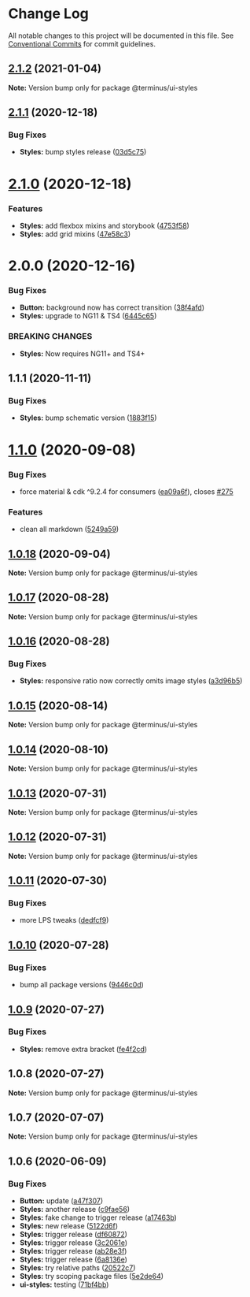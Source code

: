 # Change Log

All notable changes to this project will be documented in this file.
See [Conventional Commits](https://conventionalcommits.org) for commit guidelines.

## [2.1.2](https://github.com/GetTerminus/terminus-oss/compare/@terminus/ui-styles@2.1.1...@terminus/ui-styles@2.1.2) (2021-01-04)

**Note:** Version bump only for package @terminus/ui-styles





## [2.1.1](https://github.com/GetTerminus/terminus-oss/compare/@terminus/ui-styles@2.1.0...@terminus/ui-styles@2.1.1) (2020-12-18)


### Bug Fixes

* **Styles:** bump styles release ([03d5c75](https://github.com/GetTerminus/terminus-oss/commit/03d5c7597bc3f284dd7fb73e48b27187efed71d3))





# [2.1.0](https://github.com/GetTerminus/terminus-oss/compare/@terminus/ui-styles@2.0.0...@terminus/ui-styles@2.1.0) (2020-12-18)


### Features

* **Styles:** add flexbox mixins and storybook ([4753f58](https://github.com/GetTerminus/terminus-oss/commit/4753f58f848e944b8481c97334c21b6e8d211d6c))
* **Styles:** add grid mixins ([47e58c3](https://github.com/GetTerminus/terminus-oss/commit/47e58c3bca4a177f6bdcfbe22d46f3d7600faebb))





# 2.0.0 (2020-12-16)


### Bug Fixes

* **Button:** background now has correct transition ([38f4afd](https://github.com/GetTerminus/terminus-oss/commit/38f4afd779813eab15ceea23b760ff5e6940c7bc))
* **Styles:** upgrade to NG11 & TS4 ([6445c65](https://github.com/GetTerminus/terminus-oss/commit/6445c65a6cf9ff9b7e0817dc156333be170de2e1))


### BREAKING CHANGES

* **Styles:** Now requires NG11+ and TS4+





## 1.1.1 (2020-11-11)


### Bug Fixes

* **Styles:** bump schematic version ([1883f15](https://github.com/GetTerminus/terminus-oss/commit/1883f1535613f6a1a372f95070dcd0c4dd326ae6))





# [1.1.0](https://github.com/GetTerminus/terminus-oss/compare/@terminus/ui-styles@1.0.18...@terminus/ui-styles@1.1.0) (2020-09-08)


### Bug Fixes

* force material & cdk ^9.2.4 for consumers ([ea09a6f](https://github.com/GetTerminus/terminus-oss/commit/ea09a6ff88a1ea239fe0e24cb011abfb3ffc8908)), closes [#275](https://github.com/GetTerminus/terminus-oss/issues/275)


### Features

* clean all markdown ([5249a59](https://github.com/GetTerminus/terminus-oss/commit/5249a59486be63b6d9a0be7a801defb9b6adcedc))





## [1.0.18](https://github.com/GetTerminus/terminus-oss/compare/@terminus/ui-styles@1.0.17...@terminus/ui-styles@1.0.18) (2020-09-04)

**Note:** Version bump only for package @terminus/ui-styles





## [1.0.17](https://github.com/GetTerminus/terminus-oss/compare/@terminus/ui-styles@1.0.16...@terminus/ui-styles@1.0.17) (2020-08-28)

**Note:** Version bump only for package @terminus/ui-styles

## [1.0.16](https://github.com/GetTerminus/terminus-oss/compare/@terminus/ui-styles@1.0.15...@terminus/ui-styles@1.0.16) (2020-08-28)

### Bug Fixes

* **Styles:** responsive ratio now correctly omits image styles ([a3d96b5](https://github.com/GetTerminus/terminus-oss/commit/a3d96b5745e3f5f8b76ab70a44fdc8388f7212cc))

## [1.0.15](https://github.com/GetTerminus/terminus-oss/compare/@terminus/ui-styles@1.0.14...@terminus/ui-styles@1.0.15) (2020-08-14)

**Note:** Version bump only for package @terminus/ui-styles

## [1.0.14](https://github.com/GetTerminus/terminus-oss/compare/@terminus/ui-styles@1.0.13...@terminus/ui-styles@1.0.14) (2020-08-10)

**Note:** Version bump only for package @terminus/ui-styles

## [1.0.13](https://github.com/GetTerminus/terminus-oss/compare/@terminus/ui-styles@1.0.12...@terminus/ui-styles@1.0.13) (2020-07-31)

**Note:** Version bump only for package @terminus/ui-styles

## [1.0.12](https://github.com/GetTerminus/terminus-oss/compare/@terminus/ui-styles@1.0.11...@terminus/ui-styles@1.0.12) (2020-07-31)

**Note:** Version bump only for package @terminus/ui-styles

## [1.0.11](https://github.com/GetTerminus/terminus-oss/compare/@terminus/ui-styles@1.0.10...@terminus/ui-styles@1.0.11) (2020-07-30)

### Bug Fixes

* more LPS tweaks ([dedfcf9](https://github.com/GetTerminus/terminus-oss/commit/dedfcf947e3bcd33041b388ccab9bcc5bf273f51))

## [1.0.10](https://github.com/GetTerminus/terminus-oss/compare/@terminus/ui-styles@1.0.9...@terminus/ui-styles@1.0.10) (2020-07-28)

### Bug Fixes

* bump all package versions ([9446c0d](https://github.com/GetTerminus/terminus-oss/commit/9446c0d5cde3bd693cfba7cabbfd2db443a47b00))

## [1.0.9](https://github.com/GetTerminus/terminus-oss/compare/@terminus/ui-styles@1.0.8...@terminus/ui-styles@1.0.9) (2020-07-27)

### Bug Fixes

* **Styles:** remove extra bracket ([fe4f2cd](https://github.com/GetTerminus/terminus-oss/commit/fe4f2cd13b71cd0839f584614e9140e4fccbe835))

## 1.0.8 (2020-07-27)

**Note:** Version bump only for package @terminus/ui-styles

## 1.0.7 (2020-07-07)

**Note:** Version bump only for package @terminus/ui-styles

## 1.0.6 (2020-06-09)

### Bug Fixes

* **Button:** update ([a47f307](https://github.com/GetTerminus/terminus-oss/commit/a47f30757b9216d6ee76788c117e76eacf5289e5))
* **Styles:** another release ([c9fae56](https://github.com/GetTerminus/terminus-oss/commit/c9fae56488ed6d7111c416ecbf68aab29c0a5f45))
* **Styles:** fake change to trigger release ([a17463b](https://github.com/GetTerminus/terminus-oss/commit/a17463b0a03a6d7418b95b35da4a15e1d597df4f))
* **Styles:** new release ([5122d6f](https://github.com/GetTerminus/terminus-oss/commit/5122d6f08695d16e29d46a2cedda40ef284fe156))
* **Styles:** trigger release ([df60872](https://github.com/GetTerminus/terminus-oss/commit/df60872a56f9d6fc931e2fa04d7bed67b51f52ca))
* **Styles:** trigger release ([3c2061e](https://github.com/GetTerminus/terminus-oss/commit/3c2061e2b8214071f6b4b4a69f6948c47f7b6880))
* **Styles:** trigger release ([ab28e3f](https://github.com/GetTerminus/terminus-oss/commit/ab28e3f214dc4b538889fb710fa05e769555778f))
* **Styles:** trigger release ([6a8136e](https://github.com/GetTerminus/terminus-oss/commit/6a8136ef01fe1ab80ed8a350dae51aa3f0561ab6))
* **Styles:** try relative paths ([20522c7](https://github.com/GetTerminus/terminus-oss/commit/20522c7fd0cc025dc0678bc187a7293639daa619))
* **Styles:** try scoping package files ([5e2de64](https://github.com/GetTerminus/terminus-oss/commit/5e2de6414a051060445fe08bf1a1d90307ac5ec0))
* **ui-styles:** testing ([71bf4bb](https://github.com/GetTerminus/terminus-oss/commit/71bf4bb668ce78cd1f305d1bde9b68925dcbf747))
